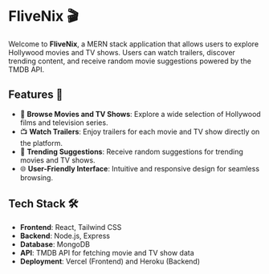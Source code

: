 # FliveNix 🎬

Welcome to **FliveNix**, a MERN stack application that allows users to explore Hollywood movies and TV shows. Users can watch trailers, discover trending content, and receive random movie suggestions powered by the TMDB API.

## Features 🚀

- 🎥 **Browse Movies and TV Shows**: Explore a wide selection of Hollywood films and television series.
- 📺 **Watch Trailers**: Enjoy trailers for each movie and TV show directly on the platform.
- 🌟 **Trending Suggestions**: Receive random suggestions for trending movies and TV shows.
- 🌐 **User-Friendly Interface**: Intuitive and responsive design for seamless browsing.

## Tech Stack 🛠️

- **Frontend**: React, Tailwind CSS
- **Backend**: Node.js, Express
- **Database**: MongoDB
- **API**: TMDB API for fetching movie and TV show data
- **Deployment**: Vercel (Frontend) and Heroku (Backend)

